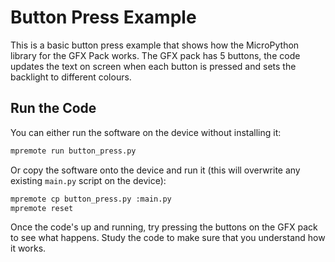 # Button Press Example

This is a basic button press example that shows how the MicroPython library for the GFX Pack works.  The GFX pack has 5 buttons, the code updates the text on screen when each button is pressed and sets the backlight to different colours.

## Run the Code

You can either run the software on the device without installing it:

```bash
mpremote run button_press.py
```

Or copy the software onto the device and run it (this will overwrite any existing `main.py` script on the device):

```bash
mpremote cp button_press.py :main.py
mpremote reset
```

Once the code's up and running, try pressing the buttons on the GFX pack to see what happens.  Study the code to make sure that you understand how it works.
